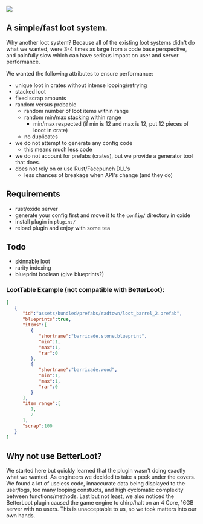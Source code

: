 
![](https://avatars2.githubusercontent.com/u/52544889?s=400&u=b9887976a97a065b507224a1b51c70865a1e40ab&v=4)

## A simple/fast loot system.

Why another loot system? Because all of the existing loot systems didn't do what we wanted, were 3-4 times as large from a code base perspective, and painfully slow which can have serious impact on user and server performance. 

We wanted the following attributes to ensure performance:

- unique loot in crates without intense looping/retrying
- stacked loot
- fixed scrap amounts
- random versus probable
  - random number of loot items within range
  - random min/max stacking within range
    - min/max respected (if min is 12 and max is 12, put 12 pieces of looot in crate)
  - no duplicates
- we do not attempt to generate any config code
  - this means much less code
- we do not account for prefabs (crates), but we provide a generator tool that does.
- does not rely on or use Rust/Facepunch DLL's
  - less chances of breakage when API's change (and they do)

## Requirements

- rust/oxide server
- generate your config first and move it to the `config/` directory in oxide
- install plugin in `plugins/`
- reload plugin and enjoy with some tea

## Todo
- skinnable loot
- rarity indexing
- blueprint boolean (give blueprints?)

### LootTable Example (not compatible with BetterLoot):
```json
[
   {
      "id":"assets/bundled/prefabs/radtown/loot_barrel_2.prefab",
      "blueprints":true,
      "items":[
         {
            "shortname":"barricade.stone.blueprint",
            "min":1,
            "max":1,
            "rar":0
         },
         {
            "shortname":"barricade.wood",
            "min":1,
            "max":1,
            "rar":0
         }
      ],
      "item_range":[
         1,
         2
      ],
      "scrap":100
   }
]
```

## Why not use BetterLoot?

We started here but quickly learned that the plugin wasn't doing exactly what we wanted. As engineers we decided to take a peek under the covers. We found a lot of useless code, innaccurate data being displayed to the user/logs, too many looping constucts, and high cyclomatic complexity between functions/methods. Last but not least, we also noticed the BetterLoot plugin caused the game engine to chirp/halt on an 4 Core, 16GB server with no users. This is unacceptable to us, so we took matters into our own hands. 

